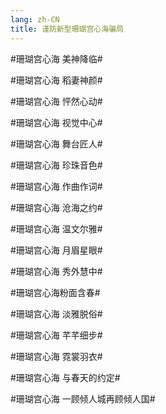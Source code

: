```yaml
---
lang: zh-CN
title: 谨防新型珊瑚宫心海骗局
---
```


#珊瑚宫心海 美神降临#

#珊瑚宫心海 稻妻神颜#

#珊瑚宫心海 怦然心动#

#珊瑚宫心海 视觉中心#

#珊瑚宫心海 舞台匠人#

#珊瑚宫心海 珍珠音色#

#珊瑚宫心海 作曲作词#

#珊瑚宫心海 沧海之约#

#珊瑚宫心海 温文尔雅#

#珊瑚宫心海 月眉星眼#

#珊瑚宫心海 秀外慧中#

#珊瑚宫心海粉面含春#

#珊瑚宫心海 淡雅脱俗#

#珊瑚宫心海 芊芊细步#

#珊瑚宫心海 霓裳羽衣#

#珊瑚宫心海 与春天的约定#

#珊瑚宫心海 一顾倾人城再顾倾人国#